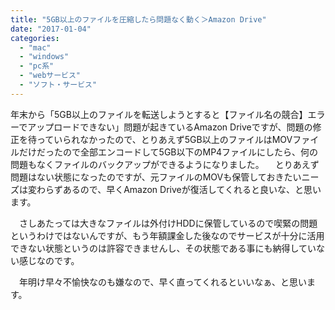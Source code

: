 ```yaml
---
title: "5GB以上のファイルを圧縮したら問題なく動く＞Amazon Drive"
date: "2017-01-04"
categories: 
  - "mac"
  - "windows"
  - "pc系"
  - "webサービス"
  - "ソフト・サービス"
---
```


年末から「5GB以上のファイルを転送しようとすると【ファイル名の競合】エラーでアップロードできない」問題が起きているAmazon Driveですが、問題の修正を待っていられなかったので、とりあえず5GB以上のファイルはMOVファイルだけだったので全部エンコードして5GB以下のMP4ファイルにしたら、何の問題もなくファイルのバックアップができるようになりました。 　とりあえず問題はない状態になったのですが、元ファイルのMOVも保管しておきたいニーズは変わらずあるので、早くAmazon Driveが復活してくれると良いな、と思います。

　さしあたっては大きなファイルは外付けHDDに保管しているので喫緊の問題というわけではないんですが、もう年額課金した後なのでサービスが十分に活用できない状態というのは許容できませんし、その状態である事にも納得していない感じなのです。

　年明け早々不愉快なのも嫌なので、早く直ってくれるといいなぁ、と思います。
